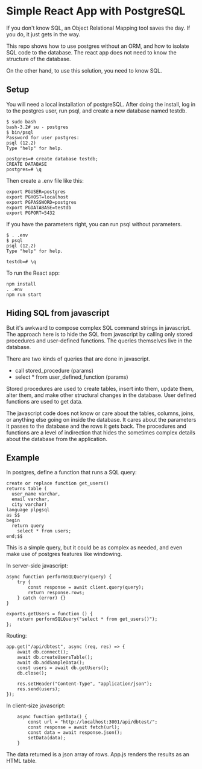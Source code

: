 # Simple React App with PostgreSQL

If you don't know SQL, an Object Relational Mapping tool saves the day. If you do, it just gets in the way.

This repo shows how to use postgres without an ORM, and how to isolate SQL code to the database. The react app does not need to know the structure of the database.

On the other hand, to use this solution, you need to know SQL.

## Setup

You will need a local installation of postgreSQL. After doing the install, log in to the postgres user, run psql, and create a new database named testdb.

```
$ sudo bash
bash-3.2# su - postgres
$ bin/psql
Password for user postgres:
psql (12.2)
Type "help" for help.

postgres=# create database testdb;
CREATE DATABASE
postgres=# \q
```

Then create a .env file like this:

```
export PGUSER=postgres
export PGHOST=localhost
export PGPASSWORD=postgres
export PGDATABASE=testdb
export PGPORT=5432
```

If you have the parameters right, you can run psql without parameters.

```
$ . .env
$ psql
psql (12.2)
Type "help" for help.

testdb=# \q
```

To run the React app:

```
npm install
. .env
npm run start
```

## Hiding SQL from javascript

But it's awkward to compose complex SQL command strings in javascript. The approach here is to hide the SQL from javascript by calling only stored procedures and user-defined functions. The queries themselves live in the database.

There are two kinds of queries that are done in javascript.

- call stored_procedure (params)
- select \* from user_defined_function (params)

Stored procedures are used to create tables, insert into them, update them, alter them, and make other structural changes in the database. User defined functions are used to get data.

The javascript code does not know or care about the tables, columns, joins, or anything else going on inside the database. It cares about the parameters it passes to the database and the rows it gets back. The procedures and functions are a level of indirection that hides the sometimes complex details about the database from the application.

## Example

In postgres, define a function that runs a SQL query:

```
create or replace function get_users()
returns table (
  user_name varchar,
  email varchar,
  city varchar)
language plpgsql
as $$
begin
  return query
    select * from users;
end;$$
```

This is a simple query, but it could be as complex as needed, and even make use of postgres features like windowing.

In server-side javascript:

```
async function performSQLQuery(query) {
	try {
		const response = await client.query(query);
		return response.rows;
	} catch (error) {}
}

exports.getUsers = function () {
	return performSQLQuery("select * from get_users()");
};
```

Routing:

```
app.get("/api/dbtest", async (req, res) => {
	await db.connect();
	await db.createUsersTable();
	await db.addSampleData();
	const users = await db.getUsers();
	db.close();

	res.setHeader("Content-Type", "application/json");
	res.send(users);
});
```

In client-size javascript:

```
	async function getData() {
		const url = "http://localhost:3001/api/dbtest/";
		const response = await fetch(url);
		const data = await response.json();
		setData(data);
	}
```

The data returned is a json array of rows. App.js renders the results as an HTML table.
